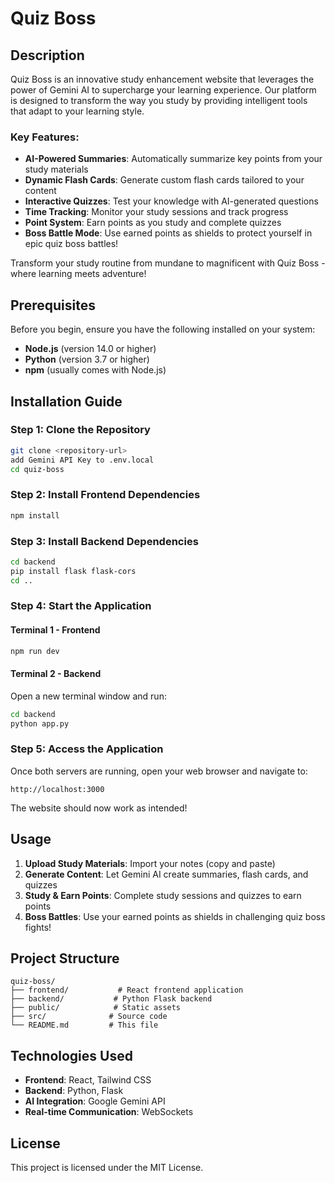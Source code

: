 # Quiz Boss

## Description

Quiz Boss is an innovative study enhancement website that leverages the power of Gemini AI to supercharge your learning experience. Our platform is designed to transform the way you study by providing intelligent tools that adapt to your learning style.

### Key Features:
- **AI-Powered Summaries**: Automatically summarize key points from your study materials
- **Dynamic Flash Cards**: Generate custom flash cards tailored to your content
- **Interactive Quizzes**: Test your knowledge with AI-generated questions
- **Time Tracking**: Monitor your study sessions and track progress
- **Point System**: Earn points as you study and complete quizzes
- **Boss Battle Mode**: Use earned points as shields to protect yourself in epic quiz boss battles!

Transform your study routine from mundane to magnificent with Quiz Boss - where learning meets adventure!

## Prerequisites

Before you begin, ensure you have the following installed on your system:
- **Node.js** (version 14.0 or higher)
- **Python** (version 3.7 or higher)
- **npm** (usually comes with Node.js)

## Installation Guide

### Step 1: Clone the Repository
```bash
git clone <repository-url>
add Gemini API Key to .env.local
cd quiz-boss
```

### Step 2: Install Frontend Dependencies
```bash
npm install
```

### Step 3: Install Backend Dependencies
```bash
cd backend
pip install flask flask-cors
cd ..
```

### Step 4: Start the Application

#### Terminal 1 - Frontend
```bash
npm run dev
```

#### Terminal 2 - Backend
Open a new terminal window and run:
```bash
cd backend
python app.py
```

### Step 5: Access the Application
Once both servers are running, open your web browser and navigate to:
```
http://localhost:3000
```

The website should now work as intended!

## Usage

1. **Upload Study Materials**: Import your notes (copy and paste)
2. **Generate Content**: Let Gemini AI create summaries, flash cards, and quizzes
3. **Study & Earn Points**: Complete study sessions and quizzes to earn points
4. **Boss Battles**: Use your earned points as shields in challenging quiz boss fights!

## Project Structure
```
quiz-boss/
├── frontend/           # React frontend application
├── backend/           # Python Flask backend
├── public/            # Static assets
├── src/              # Source code
└── README.md         # This file
```

## Technologies Used
- **Frontend**: React, Tailwind CSS
- **Backend**: Python, Flask
- **AI Integration**: Google Gemini API
- **Real-time Communication**: WebSockets

## License
This project is licensed under the MIT License.

